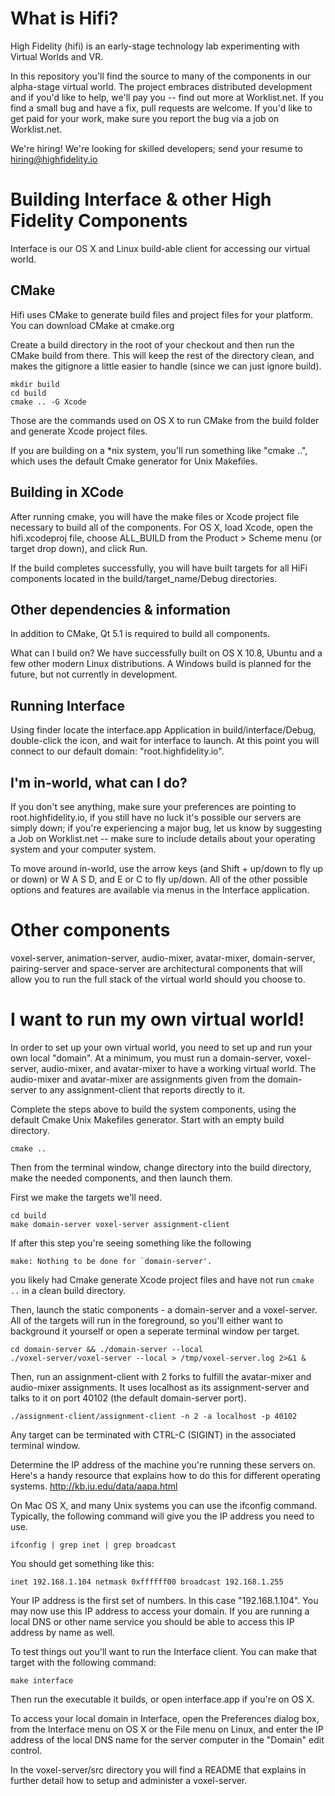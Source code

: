 What is Hifi?
=========

High Fidelity (hifi) is an early-stage technology
lab experimenting with Virtual Worlds and VR. 

In this repository you'll find the source to many of the components in our 
alpha-stage virtual world. The project embraces distributed development 
and if you'd like to help, we'll pay you -- find out more at Worklist.net. 
If you find a small bug and have a fix, pull requests are welcome. If you'd 
like to get paid for your work, make sure you report the bug via a job on 
Worklist.net.

We're hiring! We're looking for skilled developers; 
send your resume to hiring@highfidelity.io


Building Interface & other High Fidelity Components
=========

Interface is our OS X and Linux build-able client for accessing our virtual 
world. 

CMake
-----
Hifi uses CMake to generate build files and project files 
for your platform. You can download CMake at cmake.org

Create a build directory in the root of your checkout and then run the 
CMake build from there. This will keep the rest of the directory clean, 
and makes the gitignore a little easier to handle (since we can just ignore 
build).

    mkdir build
    cd build
    cmake .. -G Xcode

Those are the commands used on OS X to run CMake from the build folder 
and generate Xcode project files. 

If you are building on a *nix system, 
you'll run something like "cmake ..", which uses the default Cmake generator for Unix Makefiles.

Building in XCode
-----

After running cmake, you will have the make files or Xcode project file 
necessary to build all of the components. For OS X, load Xcode, open the 
hifi.xcodeproj file, choose ALL_BUILD from the Product > Scheme menu (or target 
drop down), and click Run.

If the build completes successfully, you will have built targets for all HiFi
components located in the build/target_name/Debug directories.

Other dependencies & information
----
In addition to CMake, Qt 5.1 is required to build all components.

What can I build on?
We have successfully built on OS X 10.8, Ubuntu and a few other modern Linux 
distributions. A Windows build is planned for the future, but not currently in 
development.

Running Interface
-----

Using finder locate the interface.app Application in build/interface/Debug, 
double-click the icon, and wait for interface to launch. At this point you will 
connect to our default domain: "root.highfidelity.io".

I'm in-world, what can I do?
----
If you don't see anything, make sure your preferences are pointing to 
root.highfidelity.io, if you still have no luck it's possible our servers are 
simply down; if you're experiencing a major bug, let us know by suggesting a Job
on Worklist.net -- make sure to include details about your operating system and 
your computer system. 

To move around in-world, use the arrow keys (and Shift + up/down to fly up or 
down) or W A S D, and E or C to fly up/down. All of the other possible options 
and features are available via menus in the Interface application.


Other components
========

voxel-server, animation-server, audio-mixer, avatar-mixer, domain-server, 
pairing-server and space-server are architectural components that will allow 
you to run the full stack of the virtual world should you choose to.


I want to run my own virtual world!
========

In order to set up your own virtual world, you need to set up and run your own 
local "domain". At a minimum, you must run a domain-server, voxel-server, 
audio-mixer, and avatar-mixer to have a working virtual world. The audio-mixer and avatar-mixer are assignments given from the domain-server to any assignment-client that reports directly to it.

Complete the steps above to build the system components, using the default Cmake Unix Makefiles generator. Start with an empty build directory.

    cmake ..

Then from the terminal
window, change directory into the build directory, make the needed components, and then launch them.

First we make the targets we'll need.

    cd build
    make domain-server voxel-server assignment-client

If after this step you're seeing something like the following

    make: Nothing to be done for `domain-server'.

you likely had Cmake generate Xcode project files and have not run `cmake ..` in a clean build directory. 

Then, launch the static components - a domain-server and a voxel-server. All of the targets will run in the foreground, so you'll either want to background it yourself or open a seperate terminal window per target.

    cd domain-server && ./domain-server --local
    ./voxel-server/voxel-server --local > /tmp/voxel-server.log 2>&1 &

Then, run an assignment-client with 2 forks to fulfill the avatar-mixer and audio-mixer assignments. It uses localhost as its assignment-server and talks to it on port 40102 (the default domain-server port).

    ./assignment-client/assignment-client -n 2 -a localhost -p 40102

Any target can be terminated with CTRL-C (SIGINT) in the associated terminal window.

Determine the IP address of the machine you're running these servers on. Here's 
a handy resource that explains how to do this for different operating systems. 
http://kb.iu.edu/data/aapa.html

On Mac OS X, and many Unix systems you can use the ifconfig command. Typically, 
the following command will give you the IP address you need to use.

    ifconfig | grep inet | grep broadcast

You should get something like this:

    inet 192.168.1.104 netmask 0xffffff00 broadcast 192.168.1.255

Your IP address is the first set of numbers. In this case "192.168.1.104". You 
may now use this IP address to access your domain. If you are running a local 
DNS or other name service you should be able to access this IP address by name 
as well.

To test things out you'll want to run the Interface client. You can make that target with the following command:

    make interface

Then run the executable it builds, or open interface.app if you're on OS X. 

To access your local domain in Interface, open the Preferences dialog box, from 
the Interface menu on OS X or the File menu on Linux, and enter the IP address of the local DNS name for the 
server computer in the "Domain" edit control.

In the voxel-server/src directory you will find a README that explains in 
further detail how to setup and administer a voxel-server.

